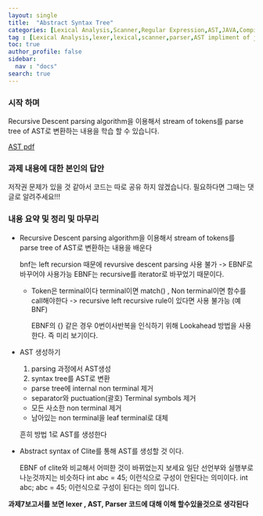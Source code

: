 ```yaml
---
layout: single
title:  "Abstract Syntax Tree"
categories: [Lexical Analysis,Scanner,Regular Expression,AST,JAVA,Compiler]
tag : [Lexical Analysis,lexer,lexical,scanner,parser,AST impliment of java,JAVA,java]
toc: true
author_profile: false
sidebar:
  nav : "docs"
search: true
---
```


### 시작 하며 

Recursive Descent parsing algorithm을 이용해서 stream of tokens를 parse tree of AST로 변환하는 내용을 학습 할 수 있습니다. 





<a href="{{site.url}}/pdfs/Syntax_analysis_Top_down_parsing.pdf">AST pdf</a>



### 과제 내용에 대한 본인의 답안


저작권 문제가 있을 것 같아서 코드는 따로 공유 하지 않겠습니다. 
필요하다면 그때는 댓글로 알려주세요!!!


### 내용 요약 및 정리 및 마무리 

* Recursive Descent parsing algorithm을 이용해서 stream of tokens를 parse tree of AST로 변환하는 내용을 배운다 

  bnf는 left recursion 때문에 revursive descent parsing 사용 불가 -> EBNF로 바꾸어야 사용가능 EBNF는 recursive를 iterator로 바꾸었기 때문이다. 



  * Token은 terminal이다 terminal이면 match() , Non terminal이면 함수를 call해야한다 
    -> recursive 
    left recursive rule이 있다면 사용 불가능 (예 BNF)

    EBNF의 {} 같은 경우 0번이사반복을 인식하기 위해 Lookahead 방법을 사용한다. 즉 미리 보기이다. 

* AST 생성하기 

  1. parsing 과정에서 AST생성 
  2. syntax tree를 AST로 변환 
    
    * parse tree에 internal non terminal 제거 
    * separator와 puctuation(괄호) Terminal symbols 제거 
    * 모든 사소한 non terminal 제거 
    * 남아있는 non terminal을 leaf terminal로 대체 



  흔히 방법 1로 AST를 생성한다 


* Abstract syntax of Clite를 통해 AST를 생성할 것 이다.

  EBNF of clite와 비교해서 어떠한 것이 바뀌었는지 보세요 
    일단 선언부와 실행부로 나눈것까지는 비슷하다 
    int abc = 45; 이런식으로 구성이 안된다는 의미이다. int abc; abc = 45; 이런식으로 구성이 된다는 의미 입니다.  



**과제7보고서를 보면 lexer , AST, Parser 코드에 대해 이해 할수있을것으로 생각된다**










